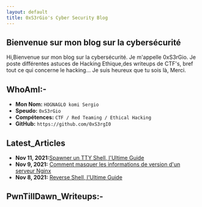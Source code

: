```yaml
---
layout: default
title: 0xS3rGio's Cyber Security Blog
---
```


## **Bienvenue sur mon blog sur la cybersécurité**

Hi,Bienvenue sur mon blog sur la cybersécurité. Je m'appelle 0xS3rGio. Je poste différentes astuces de Hacking Ethique,des writeups de CTF's, bref tout ce qui concerne le hacking... Je suis heureux que tu sois là, Merci.

## WhoAmI:-

- **Mon Nom:**    `HOGNAGLO komi Sergio`
- **Speudo:**   `0xS3rGio`
- **Compétences:**  `CTF / Red Teaming / Ethical Hacking`
- **GitHub:**     `https://github.com/0xS3rgI0`

## **Latest_Articles**

- **Nov 11, 2021:**[Spawner un TTY Shell, l'Ultime Guide](https://0xS3rgI0.github.io/posts/Ttyshells.html)
- **Nov 9, 2021:** [Comment masquer les informations de version d'un serveur Nginx](https://0xS3rgI0.github.io/posts/Nginx.html)
- **Nov 8, 2021:** [Reverse Shell, l'Ultime Guide](https://0xS3rgI0.github.io/posts/Revshell.html)





## **PwnTillDawn_Writeups:-**













